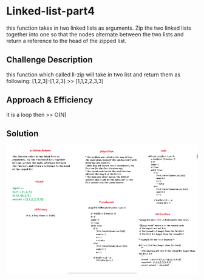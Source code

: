 # Linked-list-part4

this function takes in two linked lists as arguments. Zip the two linked lists together into one so that the nodes alternate between the two lists and return a reference to the head of the zipped list.

## Challenge Description

this function which called ll-zip will take in two list and return them as following:
[1,2,3]-[1,2,3] >> [1,1,2,2,3,3]

## Approach & Efficiency

it is a loop then >> O(N)

## Solution

![whiteboard](../../assets/linked-list4.png)
